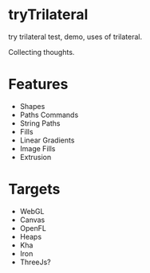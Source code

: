 # tryTrilateral
try trilateral test, demo, uses of trilateral.

Collecting thoughts.

# Features
- Shapes
- Paths Commands
- String Paths
- Fills
- Linear Gradients
- Image Fills
- Extrusion

# Targets
- WebGL
- Canvas
- OpenFL
- Heaps
- Kha
- Iron
- ThreeJs?
